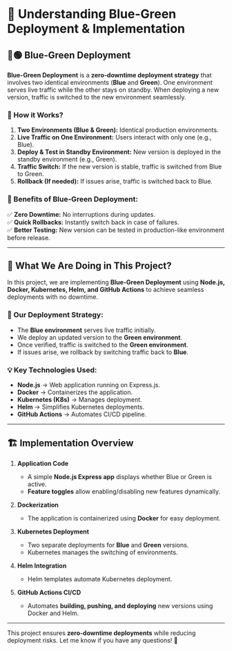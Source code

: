 # 📘 **Understanding Blue-Green Deployment & Implementation**

## 🔵🟢 **Blue-Green Deployment**

**Blue-Green Deployment** is a **zero-downtime deployment strategy** that involves two identical environments (**Blue** and **Green**). One environment serves live traffic while the other stays on standby. When deploying a new version, traffic is switched to the new environment seamlessly.

### **🔹 How it Works?**
1. **Two Environments (Blue & Green):** Identical production environments.
2. **Live Traffic on One Environment:** Users interact with only one (e.g., Blue).
3. **Deploy & Test in Standby Environment:** New version is deployed in the standby environment (e.g., Green).
4. **Traffic Switch:** If the new version is stable, traffic is switched from Blue to Green.
5. **Rollback (If needed):** If issues arise, traffic is switched back to Blue.

### **🎯 Benefits of Blue-Green Deployment:**
✅ **Zero Downtime:** No interruptions during updates.  
✅ **Quick Rollbacks:** Instantly switch back in case of failures.  
✅ **Better Testing:** New version can be tested in production-like environment before release.

---

## 📌 **What We Are Doing in This Project?**

In this project, we are implementing **Blue-Green Deployment** using **Node.js, Docker, Kubernetes, Helm, and GitHub Actions** to achieve seamless deployments with no downtime.

### **🚀 Our Deployment Strategy:**
- The **Blue environment** serves live traffic initially.
- We deploy an updated version to the **Green environment**.
- Once verified, traffic is switched to the **Green environment**.
- If issues arise, we rollback by switching traffic back to **Blue**.

### **💡 Key Technologies Used:**
- **Node.js** → Web application running on Express.js.
- **Docker** → Containerizes the application.
- **Kubernetes (K8s)** → Manages deployment.
- **Helm** → Simplifies Kubernetes deployments.
- **GitHub Actions** → Automates CI/CD pipeline.

---

## 🏗️ **Implementation Overview**

1. **Application Code**
   - A simple **Node.js Express app** displays whether Blue or Green is active.
   - **Feature toggles** allow enabling/disabling new features dynamically.

2. **Dockerization**
   - The application is containerized using **Docker** for easy deployment.

3. **Kubernetes Deployment**
   - Two separate deployments for **Blue** and **Green** versions.
   - Kubernetes manages the switching of environments.

4. **Helm Integration**
   - Helm templates automate Kubernetes deployment.

5. **GitHub Actions CI/CD**
   - Automates **building, pushing, and deploying** new versions using Docker and Helm.
   
---

This project ensures **zero-downtime deployments** while reducing deployment risks. Let me know if you have any questions! 🚀
